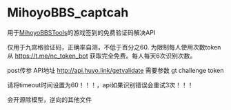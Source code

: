# MihoyoBBS_captcah

用于[MihoyoBBSTools](https://github.com/Womsxd/MihoyoBBSTools)的游戏签到的免费验证码解决API

仅用于九宫格验证码，正确率自测，不低于百分之60.
为限制每人使用次数token从 https://t.me/nc_token_bot 获取完全免费。每人每天6次识别次数。


post传参
API地址 http://api.huyo.link/getvalidate
需要参数 gt  challenge  token

请将timeout时间设置为60！！！，api如果识别错误会重试3次！！！

会开源除模型，逆向的其他文件
